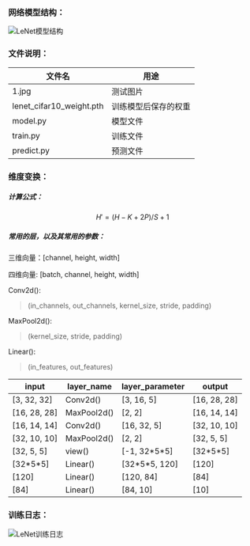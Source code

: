 ### 网络模型结构：

![LeNet模型结构](https://images.cnblogs.com/cnblogs_com/blogs/471668/galleries/1907323/o_220315104051_LeNet.png)



### 文件说明：

| 文件名                   | 用途                 |
| ------------------------ | -------------------- |
| 1.jpg                    | 测试图片             |
| lenet_cifar10_weight.pth | 训练模型后保存的权重 |
| model.py                 | 模型文件             |
| train.py                 | 训练文件             |
| predict.py               | 预测文件             |



### 维度变换：

##### 计算公式：

$$
H'=(H-K+2P)/S+1
$$

##### 常用的层，以及其常用的参数：

三维向量：[channel, height, width]

四维向量:   [batch, channel, height, width]

Conv2d():

>  (in_channels, out_channels, kernel_size, stride, padding)

MaxPool2d():

> (kernel_size, stride, padding)

Linear():

> (in_features, out_features)

| input        | layer_name  | layer_parameter | output       |
| ------------ | ----------- | --------------- | ------------ |
| [3, 32, 32]  | Conv2d()    | [3, 16, 5]      | [16, 28, 28] |
| [16, 28, 28] | MaxPool2d() | [2, 2]          | [16, 14, 14] |
| [16, 14, 14] | Conv2d()    | [16, 32, 5]     | [32, 10, 10] |
| [32, 10, 10] | MaxPool2d() | [2, 2]          | [32, 5, 5]   |
| [32, 5, 5]   | view()      | [-1, 32\*5\*5]  | [32\*5\*5]   |
| [32\*5\*5]   | Linear()    | [32\*5\*5, 120] | [120]        |
| [120]        | Linear()    | [120, 84]       | [84]         |
| [84]         | Linear()    | [84, 10]        | [10]         |



### 训练日志：

![LeNet训练日志](https://images.cnblogs.com/cnblogs_com/blogs/471668/galleries/1907323/o_220315130648_LeNet_train_log.png)
